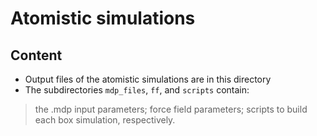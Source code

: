 # Atomistic simulations

## Content

- Output files of the atomistic simulations are in this directory
- The subdirectories `mdp_files`, `ff`, and `scripts` contain:
> the .mdp input parameters;
> force field parameters;
> scripts to build each box simulation, respectively.
